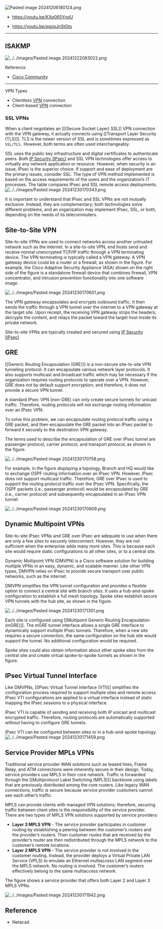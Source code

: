 ![Pasted image 20241206180124.png](../../images/Pasted%20image%2020241206180124.png)
- https://youtu.be/KXq065YrpiU


- https://youtu.be/qgzpJnStGto


---

## ISAKMP 



![../../images/Pasted image 20241222083022.png](../../images/Pasted%20image%2020241222083022.png)


Reference
- [Cisco Community](https://community.cisco.com/t5/security-knowledge-base/isakmp/ta-p/3113882)

---

VPN Types
- Clientless [VPN](VPN.md) connection
- Client-based [VPN](VPN.md) connection


### SSL VPNs
When a client negotiates an [[(Secure Socket Layer) SSL]] VPN connection with the VPN gateway, it actually connects using [[Transport Layer Security (TLS)]]. TLS is the newer version of SSL and is sometimes expressed as` SSL/TLS.` However, both terms are often used interchangeably.

SSL uses the public key infrastructure and digital certificates to authenticate peers. Both [IP Security (IPsec)](IP%20Security%20(IPsec).md) and SSL VPN technologies offer access to virtually any network application or resource. However, when security is an issue, IPsec is the superior choice. If support and ease of deployment are the primary issues, consider SSL. The type of VPN method implemented is based on the access requirements of the users and the organization’s IT processes. The table compares IPsec and SSL remote access deployments.
![../../images/Pasted image 20241230170343.png](../../images/Pasted%20image%2020241230170343.png)

It is important to understand that IPsec and SSL VPNs are not mutually exclusive. Instead, they are complementary; both technologies solve different problems, and an organization may implement IPsec, SSL, or both, depending on the needs of its telecommuters.


## Site-to-Site VPN
Site-to-site VPNs are used to connect networks across another untrusted network such as the internet. In a site-to-site VPN, end hosts send and receive normal unencrypted TCP/IP traffic through a VPN terminating device. The VPN terminating is typically called a VPN gateway. A VPN gateway device could be a router or a firewall, as shown in the figure. For example, the Cisco Adaptive Security Appliance (ASA) shown on the right side of the figure is a standalone firewall device that combines firewall, VPN concentrator, and intrusion prevention functionality into one software image.

![../../images/Pasted image 20241230170601.png](../../images/Pasted%20image%2020241230170601.png)

The VPN gateway encapsulates and encrypts outbound traffic. It then sends the traffic through a VPN tunnel over the internet to a VPN gateway at the target site. Upon receipt, the receiving VPN gateway strips the headers, decrypts the content, and relays the packet toward the target host inside its private network.

Site-to-site VPNs are typically created and secured using [IP Security (IPsec)](IP%20Security%20(IPsec).md)
## GRE 

[[Generic Routing Encapsulation (GRE)]] is a non-secure site-to-site VPN tunneling protocol. It can encapsulate various network layer protocols. It also supports multicast and broadcast traffic which may be necessary if the organization requires routing protocols to operate over a VPN. However, GRE does not by default support encryption; and therefore, it does not provide a secure VPN tunnel.

A standard IPsec VPN (non-GRE) can only create secure tunnels for unicast traffic. Therefore, routing protocols will not exchange routing information over an IPsec VPN.

To solve this problem, we can encapsulate routing protocol traffic using a GRE packet, and then encapsulate the GRE packet into an IPsec packet to forward it securely to the destination VPN gateway.

The terms used to describe the encapsulation of GRE over IPsec tunnel are passenger protocol, carrier protocol, and transport protocol, as shown in the figure.


![../../images/Pasted image 20241230170758.png](../../images/Pasted%20image%2020241230170758.png)

For example, in the figure displaying a topology, Branch and HQ would like to exchange OSPF routing information over an IPsec VPN. However, IPsec does not support multicast traffic. Therefore, GRE over IPsec is used to support the routing protocol traffic over the IPsec VPN. Specifically, the OSPF packets (i.e., passenger protocol) would be encapsulated by GRE (i.e., carrier protocol) and subsequently encapsulated in an IPsec VPN tunnel.

![../../images/Pasted image 20241230170909.png](../../images/Pasted%20image%2020241230170909.png)

## Dynamic Multipoint VPNs
Site-to-site IPsec VPNs and GRE over IPsec are adequate to use when there are only a few sites to securely interconnect. However, they are not sufficient when the enterprise adds many more sites. This is because each site would require static configurations to all other sites, or to a central site.

Dynamic Multipoint VPN (DMVPN) is a Cisco software solution for building multiple VPNs in an easy, dynamic, and scalable manner. Like other VPN types, DMVPN relies on IPsec to provide secure transport over public networks, such as the internet.

DMVPN simplifies the VPN tunnel configuration and provides a flexible option to connect a central site with branch sites. It uses a hub-and-spoke configuration to establish a full mesh topology. Spoke sites establish secure VPN tunnels with the hub site, as shown in the figure.

![../../images/Pasted image 20241230171301.png](../../images/Pasted%20image%2020241230171301.png)

Each site is configured using [[Multipoint Generic Routing Encapsulation (mGRE)]]**.** The mGRE tunnel interface allows a single GRE interface to dynamically support multiple IPsec tunnels. Therefore, when a new site requires a secure connection, the same configuration on the hub site would support the tunnel. No additional configuration would be required.

Spoke sites could also obtain information about other spoke sites from the central site and create virtual spoke-to-spoke tunnels as shown in the figure.


## IPsec Virtual Tunnel Interface
Like DMVPNs, [[IPsec Virtual Tunnel Interface (VTI)]] simplifies the configuration process required to support multiple sites and remote access. IPsec VTI configurations are applied to a virtual interface instead of static mapping the IPsec sessions to a physical interface.

IPsec VTI is capable of sending and receiving both IP unicast and multicast encrypted traffic. Therefore, routing protocols are automatically supported without having to configure GRE tunnels.

IPsec VTI can be configured between sites or in a hub-and-spoke topology.
![../../images/Pasted image 20241230171459.png](../../images/Pasted%20image%2020241230171459.png)

## Service Provider MPLs VPNs

Traditional service provider WAN solutions such as leased lines, Frame Relay, and ATM connections were inherently secure in their design. Today, service providers use MPLS in their core network. Traffic is forwarded through the [[Multiprotocol Label Switching (MPLS)]] backbone using labels that are previously distributed among the core routers. Like legacy WAN connections, traffic is secure because service provider customers cannot see each other’s traffic.

MPLS can provide clients with managed VPN solutions; therefore, securing traffic between client sites is the responsibility of the service provider. There are two types of MPLS VPN solutions supported by service providers:

- **Layer 3 MPLS VPN** - The service provider participates in customer routing by establishing a peering between the customer’s routers and the provider’s routers. Then customer routes that are received by the provider’s router are then redistributed through the MPLS network to the customer’s remote locations.
- **Layer 2 MPLS VPN** - The service provider is not involved in the customer routing. Instead, the provider deploys a Virtual Private LAN Service (VPLS) to emulate an Ethernet multiaccess LAN segment over the MPLS network. No routing is involved. The customer’s routers effectively belong to the same multiaccess network.

The figure shows a service provider that offers both Layer 2 and Layer 3 MPLS VPNs.

![../../images/Pasted image 20241230171942.png](../../images/Pasted%20image%2020241230171942.png)

## Reference 
- Netacad